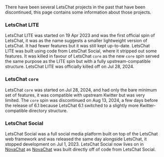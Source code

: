 There have been several LetsChat projects in the past that have been discontinued, this page contains some information about those projects.

### LetsChat LITE
LetsChat LITE was started on 19 Apr 2023 and was the first official spin of LetsChat, it was as the name suggests a smaller lightweight version of LetsChat. It had fewer features but it was still kept up-to-date. LetsChat LITE was built using code from LetsChat Social, where it stripped out some features. It was killed in favour of LetsChat <code>core</code> as the new <code>core</code> spin served the same purpose as the LITE spin but with a fully upstream-compatible structure. LetsChat LITE was officially killed off on Jul 28, 2024.

### LetsChat <code>core</code>
LetsChat <code>core</code> was started on Jul 28, 2024, and had only the bare minimum set of features, it was compatible with upstream Kwitter but was very limited. The <code>core</code> spin was discontinued on Aug 13, 2024, a few days before the release of 6.1 because LetsChat 6.1 switched to a slightly more Kwitter-compatible directory structure.

### LetsChat Social
LetsChat Social was a full social media platform built on top of the LetsChat web framework and was released the same day alongside LetsChat, it stopped development on Jul 1, 2023. LetsChat Social now lives on in <a href="https://project-letschat.github.io/NovaChat/index.html">NovaChat</a> as <a href="https://project-letschat.github.io/NovaChat/index.html">NovaChat</a> was built directly off of code from LetsChat Social.